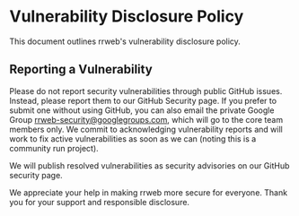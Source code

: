 # Vulnerability Disclosure Policy

This document outlines rrweb's vulnerability disclosure policy.

## Reporting a Vulnerability

Please do not report security vulnerabilities through public GitHub issues.
Instead, please report them to our GitHub Security page. If you prefer to submit one without using GitHub, you can also email the 
private Google Group rrweb-security@googlegroups.com, which will go to the core team members only.
We commit to acknowledging vulnerability reports and will work to fix active vulnerabilities as soon as we can (noting this is a community run project).

We will publish resolved vulnerabilities as security advisories on our GitHub security page.

We appreciate your help in making rrweb more secure for everyone.
Thank you for your support and responsible disclosure.
